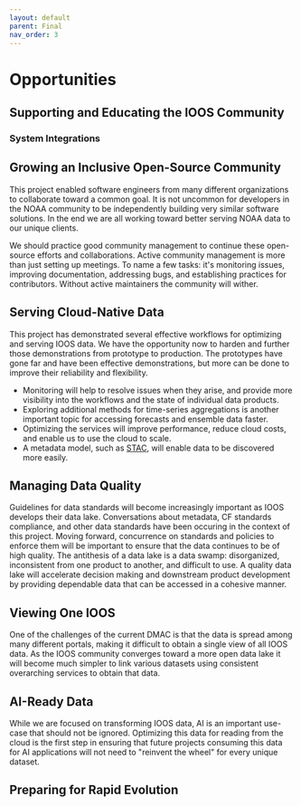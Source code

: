 ```yaml
---
layout: default
parent: Final
nav_order: 3
---
```


# Opportunities

## Supporting and Educating the IOOS Community

### System Integrations

## Growing an Inclusive Open-Source Community

This project enabled software engineers from many different organizations to collaborate toward a common goal. It is not uncommon for developers in the NOAA community to be independently building very similar software solutions. In the end we are all working toward better serving NOAA data to our unique clients. 

We should practice good community management to continue these open-source efforts and collaborations. Active community management is more than just setting up meetings. To name a few tasks: it's monitoring issues, improving documentation, addressing bugs, and establishing practices for contributors. Without active maintainers the community will wither.

## Serving Cloud-Native Data

This project has demonstrated several effective workflows for optimizing and serving IOOS data. We have the opportunity now to harden and further those demonstrations from prototype to production. The prototypes have gone far and have been effective demonstrations, but more can be done to improve their reliability and flexibility. 

- Monitoring will help to resolve issues when they arise, and provide more visibility into the workflows and the state of individual data products. 
- Exploring additional methods for time-series aggregations is another important topic for accessing forecasts and ensemble data faster.
- Optimizing the services will improve performance, reduce cloud costs, and enable us to use the cloud to scale.
- A metadata model, such as [STAC](../metadata/catalog.md), will enable data to be discovered more easily.

## Managing Data Quality

Guidelines for data standards will become increasingly important as IOOS develops their data lake. Conversations about metadata, CF standards compliance, and other data standards have been occuring in the context of this project. Moving forward, concurrence on standards and policies to enforce them will be important to ensure that the data continues to be of high quality. The antithesis of a data lake is a data swamp: disorganized, inconsistent from one product to another, and difficult to use. A quality data lake will accelerate decision making and downstream product development by providing dependable data that can be accessed in a cohesive manner.

## Viewing One IOOS

One of the challenges of the current DMAC is that the data is spread among many different portals, making it difficult to obtain a single view of all IOOS data. As the IOOS community converges toward a more open data lake it will become much simpler to link various datasets using consistent overarching services to obtain that data.

## AI-Ready Data

While we are focused on transforming IOOS data, AI is an important use-case that should not be ignored. Optimizing this data for reading from the cloud is the first step in ensuring that future projects consuming this data for AI applications will not need to "reinvent the wheel" for every unique dataset. 

## Preparing for Rapid Evolution
